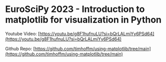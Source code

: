 # EuroSciPy 2023 - Introduction to matplotlib for visualization in Python

Youtube Video: [https://youtu.be/g8F1hufnuLU?si=bQrLALmiYy6PSd64](https://youtu.be/g8F1hufnuLU?si=bQrLALmiYy6PSd64)

Github Repo: [https://github.com/timhoffm/using-matplotlib/tree/main](https://github.com/timhoffm/using-matplotlib/tree/main)
